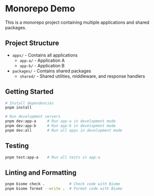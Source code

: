 # Monorepo Demo

This is a monorepo project containing multiple applications and shared packages.

## Project Structure

- `apps/` - Contains all applications
  - `app-a/` - Application A
  - `app-b/` - Application B
- `packages/` - Contains shared packages
  - `shared/` - Shared utilities, middleware, and response handlers

## Getting Started

```bash
# Install dependencies
pnpm install

# Run development servers
pnpm dev:app-a     # Run app-a in development mode
pnpm dev:app-b     # Run app-b in development mode
pnpm dev:all       # Run all apps in development mode
```

## Testing

```bash
pnpm test:app-a    # Run all tests in app-a
```

## Linting and Formatting

```bash
pnpm biome check .           # Check code with Biome
pnpm biome format --write .  # Format code with Biome
```